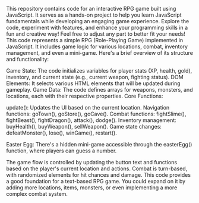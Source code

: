 This repository contains code for an interactive RPG game built using JavaScript. It serves as a hands-on project to help you learn JavaScript fundamentals while developing an engaging game experience. Explore the code, experiment with features, and enhance your programming skills in a fun and creative way! Feel free to adjust any part to better fit your needs!
This code represents a simple RPG (Role-Playing Game) implemented in JavaScript. It includes game logic for various locations, combat, inventory management, and even a mini-game. Here's a brief overview of its structure and functionality:

Game State: The code initializes variables for player stats (XP, health, gold), inventory, and current state (e.g., current weapon, fighting status).
DOM Elements: It selects various HTML elements that will be updated during gameplay.
Game Data: The code defines arrays for weapons, monsters, and locations, each with their respective properties.
Core Functions:

update(): Updates the UI based on the current location.
Navigation functions: goTown(), goStore(), goCave().
Combat functions: fightSlime(), fightBeast(), fightDragon(), attack(), dodge().
Inventory management: buyHealth(), buyWeapon(), sellWeapon().
Game state changes: defeatMonster(), lose(), winGame(), restart().


Easter Egg: There's a hidden mini-game accessible through the easterEgg() function, where players can guess a number.

The game flow is controlled by updating the button text and functions based on the player's current location and actions. Combat is turn-based, with randomized elements for hit chances and damage.
This code provides a good foundation for a text-based RPG game. You could expand on it by adding more locations, items, monsters, or even implementing a more complex combat system.
